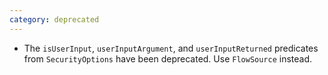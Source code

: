 ```yaml
---
category: deprecated
---
```

* The `isUserInput`, `userInputArgument`, and `userInputReturned` predicates from `SecurityOptions` have been deprecated. Use `FlowSource` instead.
